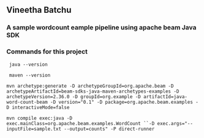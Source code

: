 ## Vineetha Batchu

### A sample wordcount eample pipeline using apache beam Java SDK
### Commands for this project

` java --version`

` maven --version`


`mvn archetype:generate -D archetypeGroupId=org.apache.beam -D archetypeArtifactId=beam-sdks-java-maven-archetypes-examples -D archetypeVersion=2.36.0 -D groupId=org.example -D artifactId=java-word-count-beam -D version="0.1" -D package=org.apache.beam.examples -D interactiveMode=false`

`mvn compile exec:java -D exec.mainClass=org.apache.beam.examples.WordCount ``-D exec.args="--inputFile=sample.txt --output=counts" -P direct-runner`
